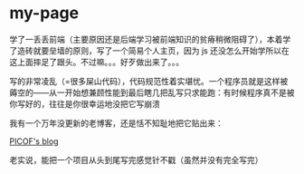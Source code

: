 # my-page

学了一丢丢前端（主要原因还是后端学习被前端知识的贫瘠稍微阻碍了），本着学了造砖就要垒墙的原则，写了一个简易个人主页，因为 js 还没怎么开始学所以在这上面摔足了跟头。不过嘛。。。好歹做出来了。。。

写的非常凌乱（=很多屎山代码），代码规范性着实堪忧。一个程序员就是这样被薅空的——从一开始想兼顾性能到最后瞎几把乱写只求能跑：有时候程序真不是被你写好的，往往是你很幸运地没把它写崩溃

我有一个万年没更新的老博客，还是恬不知耻地把它贴出来：

[PICOF&#39;s blog](https://picof.github.io/)

老实说，能把一个项目从头到尾写完感觉针不戳（虽然并没有完全写完）
